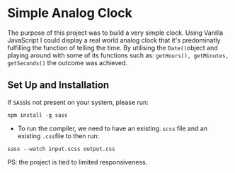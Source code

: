 # Simple Analog Clock

The purpose of this project was to build a very simple clock. Using Vanilla JavaScript I could display a real world analog clock that it's predominatly fulfilling the function of telling the time. By utilising the `Date()`object and playing around with some of its functions such as: `getHours(), getMinutes, getSeconds()` the outcome was achieved.

## Set Up and Installation

If `SASS`is not present on your system, please run:

```
npm install -g sass
```
- To run the compiler, we need to have an existing`.scss` file and an existing `.css`file to then run:

```
sass --watch input.scss output.css
```

PS: the project is tied to limited responsiveness.
